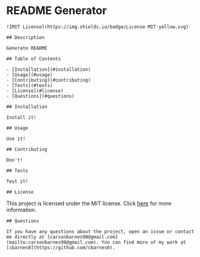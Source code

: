 # README Generator
  
    ![MIT License](https://img.shields.io/badge/License-MIT-yellow.svg)
  
    ## Description
    
    Generate README
    
    ## Table of Contents
    
    - [Installation](#installation)
    - [Usage](#usage)
    - [Contributing](#contributing)
    - [Tests](#tests)
    - [License](#license)
    - [Questions](#questions)
    
    ## Installation
    
    Install it!
    
    ## Usage
    
    Use it!
    
    ## Contributing
    
    Don't!
    
    ## Tests
    
    Test it!
    
    ## License
  
  This project is licensed under the MIT license. Click [here](https://opensource.org/licenses/MIT) for more information.
  
  
    
    ## Questions
    
    If you have any questions about the project, open an issue or contact me directly at [carsonbarnes98@gmail.com](mailto:carsonbarnes98@gmail.com). You can find more of my work at [cbarnes0](https://github.com/cbarnes0).
    